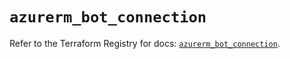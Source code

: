 # `azurerm_bot_connection`

Refer to the Terraform Registry for docs: [`azurerm_bot_connection`](https://registry.terraform.io/providers/hashicorp/azurerm/4.42.0/docs/resources/bot_connection).
